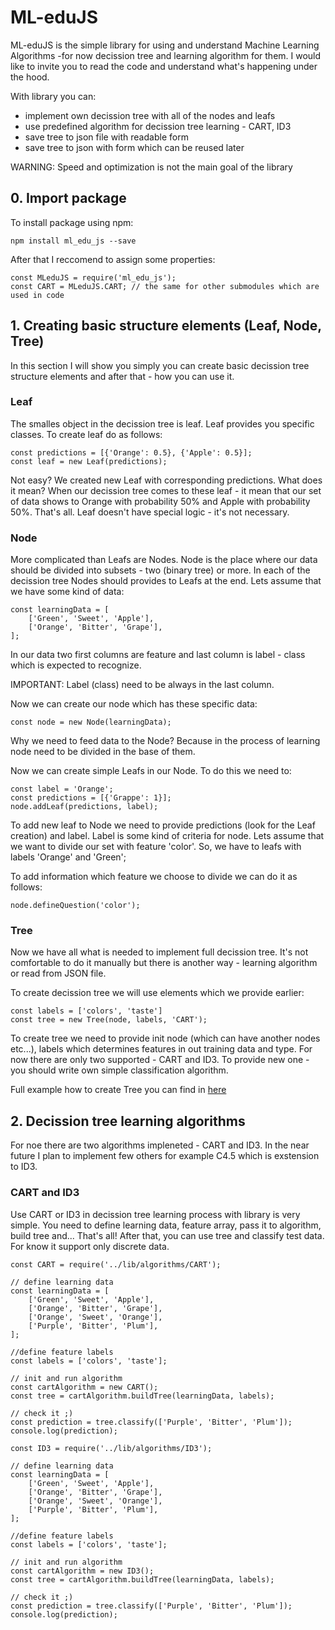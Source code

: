 # ML-eduJS
ML-eduJS is the simple library for using and understand Machine Learning Algorithms -for now decission tree and learning algorithm for them. I would like to invite you to read the code and understand what's happening under the hood.

With library you can:
- implement own decission tree with all of the nodes and leafs
- use predefined algorithm for decission tree learning - CART, ID3
- save tree to json file with readable form
- save tree to json with form which can be reused later

WARNING: Speed and optimization is not the main goal of the library

## 0. Import package

To install package using npm:

```
npm install ml_edu_js --save
```

After that I reccomend to assign some properties:

```
const MLeduJS = require('ml_edu_js');
const CART = MLeduJS.CART; // the same for other submodules which are used in code
```

## 1. Creating basic structure elements (Leaf, Node, Tree)
In this section I will show you simply you can create basic decission tree structure elements and after that - how you can use it.

### Leaf
The smalles object in the decission tree is leaf. Leaf provides you specific classes. To create leaf do as follows:
```
const predictions = [{'Orange': 0.5}, {'Apple': 0.5}];
const leaf = new Leaf(predictions);
```
Not easy? We created new Leaf with corresponding predictions. What does it mean? When our decission tree comes to these leaf - it mean that our set of data shows to Orange with probability 50% and Apple with probability 50%. That's all. Leaf doesn't have special logic - it's not necessary.

### Node
More complicated than Leafs are Nodes. Node is the place where our data should be divided into subsets - two (binary tree) or more. In each of the decission tree Nodes should provides to Leafs at the end. Lets assume that we have some kind of data:
```
const learningData = [
    ['Green', 'Sweet', 'Apple'],
    ['Orange', 'Bitter', 'Grape'],
];
```
In our data two first columns are feature and last column is label - class which is expected to recognize.

IMPORTANT: Label (class) need to be always in the last column.

Now we can create our node which has these specific data:
```
const node = new Node(learningData);
```
Why we need to feed data to the Node? Because in the process of learning node need to be divided in the base of them.

Now we can create simple Leafs in our Node. To do this we need to:
```
const label = 'Orange';
const predictions = [{'Grappe': 1}];
node.addLeaf(predictions, label);
```
To add new leaf to Node we need to provide predictions (look for the Leaf creation) and label. Label is some kind of criteria for node. Lets assume that we want to divide our set with feature 'color'. So, we have to leafs with labels 'Orange' and 'Green';

To add information which feature we choose to divide we can do it as follows:
```
node.defineQuestion('color');
```

### Tree
Now we have all what is needed to implement full decission tree. It's not comfortable to do it manually but there is another way - learning algorithm or read from JSON file.

To create decission tree we will use elements which we provide earlier:
```
const labels = ['colors', 'taste']
const tree = new Tree(node, labels, 'CART');
```
To create tree we need to provide init node (which can have another nodes etc...), labels which determines features in out training data and type. For now there are only two supported - CART and ID3. To provide new one - you should write own simple  classification algorithm.

Full example how to create Tree you can find in [here](examples/structure.js)

## 2. Decission tree learning algorithms
For noe there are two algorithms impleneted - CART and ID3. In the near future I plan to implement few others for example C4.5 which is exstension to ID3.

### CART and ID3
Use CART or ID3 in decission tree learning process with library is very simple. You need to define learning data, feature array, pass it to algorithm, build tree and... That's all! After that, you can use tree and classify test data. For know it support only discrete data.

```
const CART = require('../lib/algorithms/CART');

// define learning data
const learningData = [
    ['Green', 'Sweet', 'Apple'],
    ['Orange', 'Bitter', 'Grape'],
    ['Orange', 'Sweet', 'Orange'],
    ['Purple', 'Bitter', 'Plum'],
];

//define feature labels
const labels = ['colors', 'taste'];

// init and run algorithm
const cartAlgorithm = new CART();
const tree = cartAlgorithm.buildTree(learningData, labels);

// check it ;)
const prediction = tree.classify(['Purple', 'Bitter', 'Plum']);
console.log(prediction);
```

```
const ID3 = require('../lib/algorithms/ID3');

// define learning data
const learningData = [
    ['Green', 'Sweet', 'Apple'],
    ['Orange', 'Bitter', 'Grape'],
    ['Orange', 'Sweet', 'Orange'],
    ['Purple', 'Bitter', 'Plum'],
];

//define feature labels
const labels = ['colors', 'taste'];

// init and run algorithm
const cartAlgorithm = new ID3();
const tree = cartAlgorithm.buildTree(learningData, labels);

// check it ;)
const prediction = tree.classify(['Purple', 'Bitter', 'Plum']);
console.log(prediction);
```
